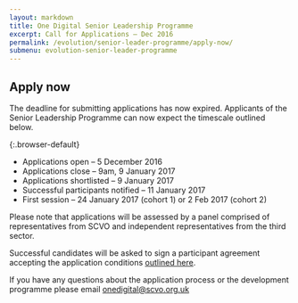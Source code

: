 ```yaml
---
layout: markdown
title: One Digital Senior Leadership Programme
excerpt: Call for Applications – Dec 2016
permalink: /evolution/senior-leader-programme/apply-now/
submenu: evolution-senior-leader-programme
---
```


## Apply now

The deadline for submitting applications has now expired. Applicants of the Senior Leadership Programme can now expect the timescale outlined below. 

{:.browser-default}
* Applications open – 5 December 2016
* Applications close – 9am, 9 January 2017
* Applications shortlisted – 9 January 2017
* Successful participants notified – 11 January 2017
* First session – 24 January 2017 (cohort 1) or 2 Feb 2017 (cohort 2)

Please note that applications will be assessed by a panel comprised of representatives from SCVO and independent representatives from the third sector. 

Successful candidates will be asked to sign a participant agreement accepting the application conditions [outlined here](evolution/senior-leader-programme/application-criteria). 

If you have any questions about the application process or the development programme please email [onedigital@scvo.org.uk](mailto:onedigital@scvo.org.uk) 
